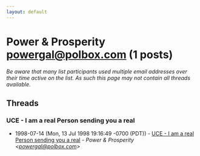 ```yaml
---
layout: default
---
```


# Power & Prosperity <powergal@polbox.com> (1 posts)

_Be aware that many list participants used multiple email addresses over their time active on the list. As such this page may not contain all threads available._

## Threads

### UCE - I am a real Person sending you a real
+ 1998-07-14 (Mon, 13 Jul 1998 19:16:49 -0700 (PDT)) - [UCE - I am a real Person sending you a real](/archive/1998/07/92c7eacabfcdfc23a3d1ad33ab44e59f4b24eb4bc6a14b94a6da0ef7d247e212) - _Power & Prosperity \<powergal@polbox.com\>_

